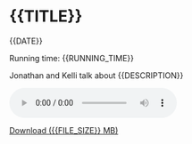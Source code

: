 {{TITLE}}
====
{{DATE}}

Running time: {{RUNNING_TIME}}

Jonathan and Kelli talk about {{DESCRIPTION}}

<audio preload="auto" controls>
	<source src="https://s3.amazonaws.com/nitch/{{AUDIO_FILE}}.mp3" type="audio/mpeg" />
	<source src="https://s3.amazonaws.com/nitch/{{AUDIO_FILE}}.ogg" type="audio/ogg" />
    Your browser does not support HTML5 audio. Please download the episode using the link below.
</audio>

[Download ({{FILE_SIZE}} MB)](https://s3.amazonaws.com/nitch/{{AUDIO_FILE}}.mp3 "{{TITLE}}")
